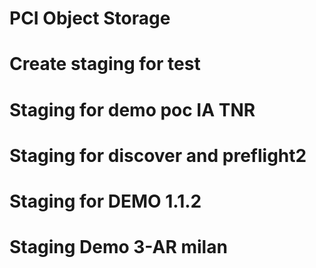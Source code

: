 # PCI Object Storage
# Create staging for test
# Staging for demo poc IA TNR
# Staging for discover and preflight2
# Staging for DEMO 1.1.2
# Staging Demo 3-AR milan